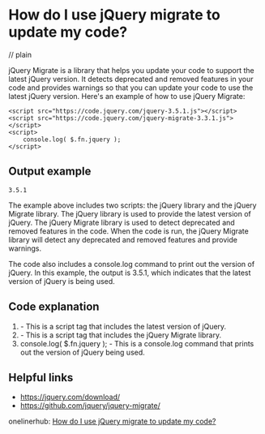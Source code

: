 # How do I use jQuery migrate to update my code?
// plain

jQuery Migrate is a library that helps you update your code to support the latest jQuery version. It detects deprecated and removed features in your code and provides warnings so that you can update your code to use the latest jQuery version. Here's an example of how to use jQuery Migrate:

```
<script src="https://code.jquery.com/jquery-3.5.1.js"></script>
<script src="https://code.jquery.com/jquery-migrate-3.3.1.js"></script>
<script>
    console.log( $.fn.jquery );
</script>
```

## Output example

```
3.5.1
```

The example above includes two scripts: the jQuery library and the jQuery Migrate library. The jQuery library is used to provide the latest version of jQuery. The jQuery Migrate library is used to detect deprecated and removed features in the code. When the code is run, the jQuery Migrate library will detect any deprecated and removed features and provide warnings.

The code also includes a console.log command to print out the version of jQuery. In this example, the output is 3.5.1, which indicates that the latest version of jQuery is being used.

## Code explanation

1. <script src="https://code.jquery.com/jquery-3.5.1.js"></script> - This is a script tag that includes the latest version of jQuery.
2. <script src="https://code.jquery.com/jquery-migrate-3.3.1.js"></script> - This is a script tag that includes the jQuery Migrate library.
3. console.log( $.fn.jquery ); - This is a console.log command that prints out the version of jQuery being used.

## Helpful links
- https://jquery.com/download/
- https://github.com/jquery/jquery-migrate/

onelinerhub: [How do I use jQuery migrate to update my code?](https://onelinerhub.com/jquery/how-do-i-use-jquery-migrate-to-update-my-code)